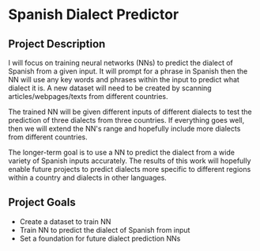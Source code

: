 # Spanish Dialect Predictor

## Project Description
I will focus on training neural networks (NNs) to predict the dialect of Spanish from a given input. It will prompt for a phrase in Spanish then the NN will use any key words and phrases within the input to predict what dialect it is. A new dataset will need to be created by scanning articles/webpages/texts from different countries.

The trained NN will be given different inputs of different dialects to test the prediction of three dialects from three countries.  If everything goes well, then we will extend the NN's range and hopefully include more dialects from different countries.

The longer-term goal is to use a NN to predict the dialect from a wide variety of Spanish inputs accurately. The results of this work will hopefully enable future projects to predict dialects more specific to different regions within a country and dialects in other languages.


## Project Goals
- Create a dataset to train NN
- Train NN to predict the dialect of Spanish from input
- Set a foundation for future dialect prediction NNs


